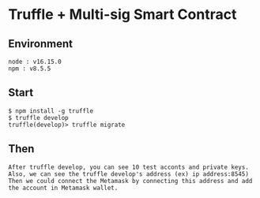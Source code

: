 # Truffle + Multi-sig Smart Contract

## Environment
```
node : v16.15.0
npm : v8.5.5
```

## Start
```
$ npm install -g truffle
$ truffle develop
truffle(develop)> truffle migrate
``` 

## Then
```
After truffle develop, you can see 10 test acconts and private keys. Also, we can see the truffle develop's address (ex) ip address:8545) Then we could connect the Metamask by connecting this address and add the account in Metamask wallet.
```
